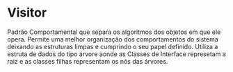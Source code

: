 # Visitor
Padrão Comportamental que separa os algoritmos dos objetos em que ele opera. Permite uma melhor organização dos comportamentos do sistema deixando as estruturas limpas e cumprindo o seu papel definido. Utiliza a estruta de dados do tipo árvore aonde as Classes de Interface represetam a raiz e as classes filhas representam os nós das árvores.
